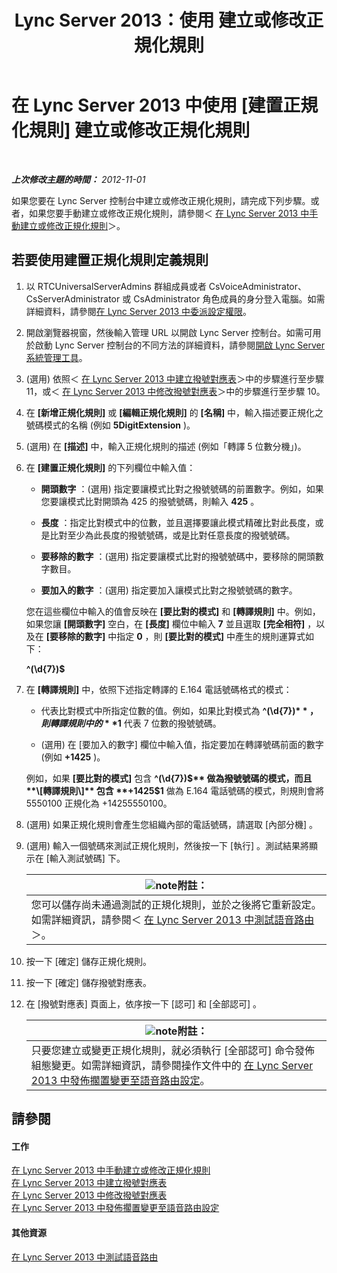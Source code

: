 ﻿---
title: Lync Server 2013：使用 建立或修改正規化規則
TOCTitle: 使用 建立或修改正規化規則
ms:assetid: e8547d7b-f74d-4a73-9a7d-df20d7a87fcd
ms:mtpsurl: https://technet.microsoft.com/zh-tw/library/Gg399036(v=OCS.15)
ms:contentKeyID: 49292665
ms.date: 08/24/2015
mtps_version: v=OCS.15
ms.translationtype: HT
---

# 在 Lync Server 2013 中使用 [建置正規化規則] 建立或修改正規化規則
 

_**上次修改主題的時間：** 2012-11-01_

如果您要在 Lync Server 控制台中建立或修改正規化規則，請完成下列步驟。或者，如果您要手動建立或修改正規化規則，請參閱＜ [在 Lync Server 2013 中手動建立或修改正規化規則](lync-server-2013-create-or-modify-a-normalization-rule-manually.md)＞。

## 若要使用建置正規化規則定義規則

1.  以 RTCUniversalServerAdmins 群組成員或者 CsVoiceAdministrator、CsServerAdministrator 或 CsAdministrator 角色成員的身分登入電腦。如需詳細資料，請參閱[在 Lync Server 2013 中委派設定權限](lync-server-2013-delegate-setup-permissions.md)。

2.  開啟瀏覽器視窗，然後輸入管理 URL 以開啟 Lync Server 控制台。如需可用於啟動 Lync Server 控制台的不同方法的詳細資料，請參閱[開啟 Lync Server 系統管理工具](lync-server-2013-open-lync-server-administrative-tools.md)。

3.  (選用) 依照＜ [在 Lync Server 2013 中建立撥號對應表](lync-server-2013-create-a-dial-plan.md)＞中的步驟進行至步驟 11，或＜ [在 Lync Server 2013 中修改撥號對應表](lync-server-2013-modify-a-dial-plan.md)＞中的步驟進行至步驟 10。

4.  在 **\[新增正規化規則\]** 或 **\[編輯正規化規則\]** 的 **\[名稱\]** 中，輸入描述要正規化之號碼模式的名稱 (例如 **5DigitExtension** )。

5.  (選用) 在 **\[描述\]** 中，輸入正規化規則的描述 (例如「轉譯 5 位數分機」)。

6.  在 **\[建置正規化規則\]** 的下列欄位中輸入值：
    
      - **開頭數字** ：(選用) 指定要讓模式比對之撥號號碼的前置數字。例如，如果您要讓模式比對開頭為 425 的撥號號碼，則輸入 **425** 。
    
      - **長度** ：指定比對模式中的位數，並且選擇要讓此模式精確比對此長度，或是比對至少為此長度的撥號號碼，或是比對任意長度的撥號號碼。
    
      - **要移除的數字** ：(選用) 指定要讓模式比對的撥號號碼中，要移除的開頭數字數目。
    
      - **要加入的數字** ：(選用) 指定要加入讓模式比對之撥號號碼的數字。
    
    您在這些欄位中輸入的值會反映在 **\[要比對的模式\]** 和 **\[轉譯規則\]** 中。例如，如果您讓 **\[開頭數字\]** 空白，在 **\[長度\]** 欄位中輸入 **7** 並且選取 **\[完全相符\]** ，以及在 **\[要移除的數字\]** 中指定 **0** ，則 **\[要比對的模式\]** 中產生的規則運算式如下：
    
    **^(\\d{7})$**

7.  在 **\[轉譯規則\]** 中，依照下述指定轉譯的 E.164 電話號碼格式的模式：
    
      - 代表比對模式中所指定位數的值。例如，如果比對模式為 **^(\\d{7})$** ，則轉譯規則中的 **$1** 代表 7 位數的撥號號碼。
    
      - (選用) 在 \[要加入的數字\] 欄位中輸入值，指定要加在轉譯號碼前面的數字 (例如 **+1425** )。
    
    例如，如果 **\[要比對的模式\]** 包含 **^(\\d{7})$** 做為撥號號碼的模式，而且 **\[轉譯規則\]** 包含 **+1425$1** 做為 E.164 電話號碼的模式，則規則會將 5550100 正規化為 +14255550100。

8.  (選用) 如果正規化規則會產生您組織內部的電話號碼，請選取 \[內部分機\] 。

9.  (選用) 輸入一個號碼來測試正規化規則，然後按一下 \[執行\] 。測試結果將顯示在 \[輸入測試號碼\] 下。
    
    <table>
    <thead>
    <tr class="header">
    <th><img src="images/Gg398811.note(OCS.15).gif" title="note" alt="note" />附註：</th>
    </tr>
    </thead>
    <tbody>
    <tr class="odd">
    <td>您可以儲存尚未通過測試的正規化規則，並於之後將它重新設定。如需詳細資訊，請參閱＜ <a href="lync-server-2013-test-voice-routing.md">在 Lync Server 2013 中測試語音路由</a>＞。</td>
    </tr>
    </tbody>
    </table>


10. 按一下 \[確定\] 儲存正規化規則。

11. 按一下 \[確定\] 儲存撥號對應表。

12. 在 \[撥號對應表\] 頁面上，依序按一下 \[認可\] 和 \[全部認可\] 。
    
    <table>
    <thead>
    <tr class="header">
    <th><img src="images/Gg398811.note(OCS.15).gif" title="note" alt="note" />附註：</th>
    </tr>
    </thead>
    <tbody>
    <tr class="odd">
    <td>只要您建立或變更正規化規則，就必須執行 [全部認可] 命令發佈組態變更。如需詳細資訊，請參閱操作文件中的 <a href="lync-server-2013-publish-pending-changes-to-the-voice-routing-configuration.md">在 Lync Server 2013 中發佈擱置變更至語音路由設定</a>。</td>
    </tr>
    </tbody>
    </table>


## 請參閱

#### 工作

[在 Lync Server 2013 中手動建立或修改正規化規則](lync-server-2013-create-or-modify-a-normalization-rule-manually.md)  
[在 Lync Server 2013 中建立撥號對應表](lync-server-2013-create-a-dial-plan.md)  
[在 Lync Server 2013 中修改撥號對應表](lync-server-2013-modify-a-dial-plan.md)  
[在 Lync Server 2013 中發佈擱置變更至語音路由設定](lync-server-2013-publish-pending-changes-to-the-voice-routing-configuration.md)  

#### 其他資源

[在 Lync Server 2013 中測試語音路由](lync-server-2013-test-voice-routing.md)


